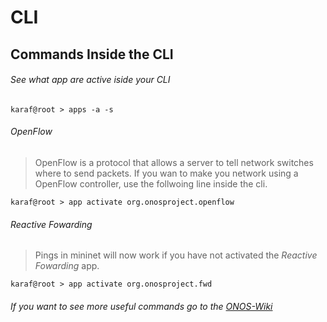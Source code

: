 # CLI
## Commands Inside the CLI
###### See what app are active iside your CLI
```
karaf@root > apps -a -s
```
###### OpenFlow
> OpenFlow is a protocol that allows a server to tell network switches where to send packets. If you wan to make you network using a OpenFlow controller, use the follwoing line inside the cli. 
```
karaf@root > app activate org.onosproject.openflow
```
###### Reactive Fowarding
> Pings in mininet will now work if you have not activated the *Reactive Fowarding* app.
```
karaf@root > app activate org.onosproject.fwd
```
###### If you want to see more useful commands go to the [ONOS-Wiki](https://wiki.onosproject.org/display/ONOS/Appendix+A+%3A+CLI+commands)